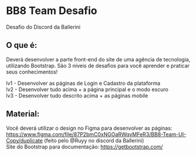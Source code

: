 # BB8 Team Desafio
Desafio do Discord da Ballerini

## O que é:
Deverá desenvolver a parte front-end do site de uma agência de tecnologia, utilizando Bootstrap. São 3 níveis de desafios para você aprender e praticar seus conhecimentos!

lv1 - Desenvolver as páginas de Login e Cadastro da plataforma<br>
lv2 - Desenvolver tudo acima + a página principal e o modo escuro<br>
lv3 - Desenvolver tudo descrito acima + as páginas mobile<br>

## Material:
Você deverá utilizar o design no Figma para desenvolver as páginas: https://www.figma.com/file/87P2bmC0xNGOaRWqvMFeR3/BB8-Team-UI-Copy/duplicate (feito pelo @Ruyy no discord da Ballerini)<br>
Site do Bootstrap para documentação:  https://getbootstrap.com/
